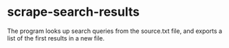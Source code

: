 # scrape-search-results
The program looks up search queries from the source.txt file, and exports a list of the first results in a new file.
